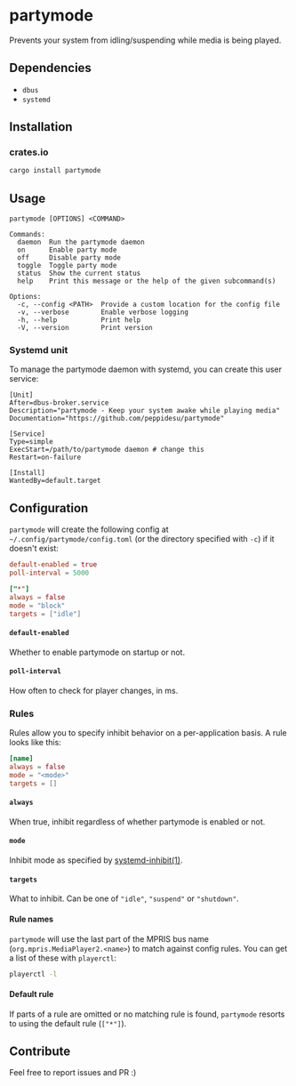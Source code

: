 # partymode
Prevents your system from idling/suspending while media is being played.

## Dependencies
- `dbus`
- `systemd`

## Installation
### crates.io

```sh
cargo install partymode
```

## Usage
```
partymode [OPTIONS] <COMMAND>

Commands:
  daemon  Run the partymode daemon
  on      Enable party mode
  off     Disable party mode
  toggle  Toggle party mode
  status  Show the current status
  help    Print this message or the help of the given subcommand(s)

Options:
  -c, --config <PATH>  Provide a custom location for the config file
  -v, --verbose        Enable verbose logging
  -h, --help           Print help
  -V, --version        Print version
```

### Systemd unit
To manage the partymode daemon with systemd, you can create this user service:

```desktop
[Unit]
After=dbus-broker.service
Description="partymode - Keep your system awake while playing media"
Documentation="https://github.com/peppidesu/partymode"

[Service]
Type=simple
ExecStart=/path/to/partymode daemon # change this
Restart=on-failure

[Install]
WantedBy=default.target
```

## Configuration
`partymode` will create the following config at `~/.config/partymode/config.toml` (or the directory specified with `-c`) if it doesn't exist:

```toml
default-enabled = true
poll-interval = 5000

["*"]
always = false
mode = "block"
targets = ["idle"]
```

#### `default-enabled`
Whether to enable partymode on startup or not.

#### `poll-interval`
How often to check for player changes, in ms.

### Rules
Rules allow you to specify inhibit behavior on a per-application basis. A rule looks like this:
```toml
[name]
always = false
mode = "<mode>"
targets = []
```

#### `always`
When true, inhibit regardless of whether partymode is enabled or not.

#### `mode`
Inhibit mode as specified by [systemd-inhibit(1)](https://www.freedesktop.org/software/systemd/man/latest/systemd-inhibit.html#--mode=).

#### `targets`
What to inhibit. Can be one of `"idle"`, `"suspend"` or `"shutdown"`.

#### Rule names
`partymode` will use the last part of the MPRIS bus name (`org.mpris.MediaPlayer2.<name>`) to match against config rules. You can get a list of these with `playerctl`:
```sh
playerctl -l
```

#### Default rule
If parts of a rule are omitted or no matching rule is found, `partymode` resorts to using the default rule (`["*"]`).

## Contribute
Feel free to report issues and PR :)
